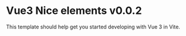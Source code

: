 # Vue3 Nice elements v0.0.2

This template should help get you started developing with Vue 3 in Vite.
